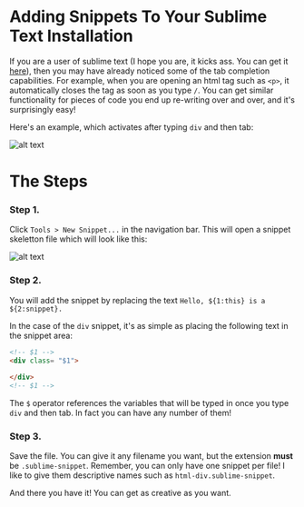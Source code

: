 # Adding Snippets To Your Sublime Text Installation

If you are a user of sublime text (I hope you are, it kicks ass. You can get it [here](https://www.sublimetext.com/)), then you may have
already noticed some of the tab completion capabilities. For example, when you are opening an html tag such as `<p>`, it automatically closes
the tag as soon as you type `/`. You can get similar functionality for pieces of code you end up re-writing over and over, and it's surprisingly
easy! 

Here's an example, which activates after typing `div` and then tab:

![alt text](http://i.imgur.com/J1Tj2B0.png)

# The Steps

### Step 1. 

Click `Tools > New Snippet...` in the navigation bar. This will open a snippet skeletton file which will look like this:

![alt text](http://i.imgur.com/rjTmAuA.png)

### Step 2.

You will add the snippet by replacing the text `Hello, ${1:this} is a ${2:snippet}.`

In the case of the `div` snippet, it's as simple as placing the following text in the snippet area:

``` html
<!-- $1 -->
<div class= "$1">
	
</div>
<!-- $1 -->
```

The `$` operator references the variables that will be typed in once you type `div` and then tab. In fact you can have any number of them!

### Step 3.

Save the file. You can give it any filename you want, but the extension **must** be `.sublime-snippet`. Remember, you can only have one 
snippet per file! I like to give them descriptive names such as `html-div.sublime-snippet`.

And there you have it! You can get as creative as you want.